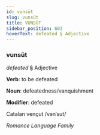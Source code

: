 ```yaml
---
id: vunsüt
slug: vunsüt
title: VUNSÜT
sidebar_position: 603
hoverText: defeated § Adjective
---
```


### vunsüt

*defeated* **§** Adjective

**Verb**: to be defeated

**Noun**: defeatedness/vanquishment

**Modifier**: defeated

Catalan vençut /vənˈsut/

*Romance Language Family*